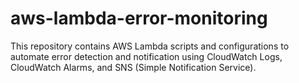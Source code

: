 # aws-lambda-error-monitoring
This repository contains AWS Lambda scripts and configurations to automate error detection and notification using CloudWatch Logs, CloudWatch Alarms, and SNS (Simple Notification Service).
